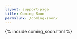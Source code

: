 ```yaml
---
layout: support-page
title: Coming Soon
permalink: /coming-soon/
---
```


<div class="container-lg p-responsive py-2 py-lg-4 my-xl-2 text-center">
    {% include coming_soon.html %}
</div>